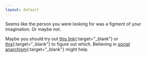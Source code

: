 ```yaml
---
layout: default
---
```


Seems like the person you were looking for was a figment of your imagination.  Or maybe not.  

Maybe you should try out [this link](http://blog.jobyjoseph.me){:target="_blank"} or [this](https://www.instagram.com/j0by_joseph/){:target="_blank"} to figure out which. Believing in [social anarchism](https://en.wikipedia.org/wiki/Social_anarchism){:target="_blank"} might help. 

